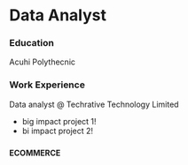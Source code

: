 # Data Analyst

### Education
Acuhi Polythecnic

### Work Experience
Data analyst @ Techrative Technology Limited
- big impact project 1!
- bi impact project 2!

### 
**ECOMMERCE**
